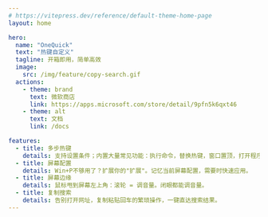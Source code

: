 ```yaml
---
# https://vitepress.dev/reference/default-theme-home-page
layout: home

hero:
  name: "OneQuick"
  text: "热键自定义"
  tagline: 开箱即用，简单高效
  image:
    src: /img/feature/copy-search.gif
  actions:
    - theme: brand
      text: 微软商店
      link: https://apps.microsoft.com/store/detail/9pfn5k6qxt46
    - theme: alt
      text: 文档
      link: /docs

features:
  - title: 多步热键
    details: 支持设置条件；内置大量常见功能：执行命令，替换热键，窗口置顶，打开程序目录...
  - title: 屏幕配置
    details: Win+P不够用了？扩展你的"扩展"。记忆当前屏幕配置，需要时快速应用。
  - title: 屏幕边缘
    details: 鼠标甩到屏幕左上角：滚轮 = 调音量。闭眼都能调音量。
  - title: 复制搜索
    details: 告别打开网址，复制粘贴回车的繁琐操作，一键直达搜索结果。
---
```


<!-- ![](/img/shot/cn-hotkey.png){data-zoomable} -->
